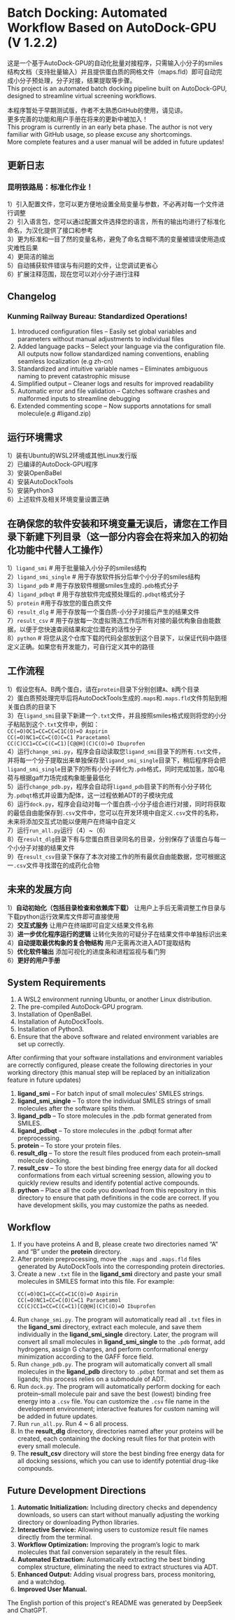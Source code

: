 # Batch Docking: Automated Workflow Based on AutoDock-GPU (V 1.2.2)
这是一个基于AutoDock-GPU的自动化批量对接程序，只需输入小分子的smiles结构文档（支持批量输入）并且提供蛋白质的网格文件（maps.fld）即可自动完成小分子预处理，分子对接，结果提取等步骤。<br>
This project is an automated batch docking pipeline built on AutoDock-GPU, designed to streamline virtual screening workflows.<br>

本程序暂处于早期测试版，作者不太熟悉GitHub的使用，请见谅。<br>
更多完善的功能和用户手册在将来的更新中被加入！<br>
This program is currently in an early beta phase. The author is not very familiar with GitHub usage, so please excuse any shortcomings.<br>
More complete features and a user manual will be added in future updates!<br>

## 更新日志
### 昆明铁路局：标准化作业！
1）引入配置文件，您可以更方便地设置全局变量与参数，不必再对每一个文件进行调整<br>
2）引入语言包，您可以通过配置文件选择您的语言，所有的输出均进行了标准化命名，为汉化提供了接口和参考<br>
3）更为标准和一目了然的变量名称，避免了命名含糊不清的变量被错误使用造成灾难性后果<br>
4）更简洁的输出<br>
5）自动捕获软件错误与有问题的文件，让您调试更省心<br>
6）扩展注释范围，现在您可以对小分子进行注释<br>

## Changelog<br>
### Kunming Railway Bureau: Standardized Operations!
1. Introduced configuration files – Easily set global variables and parameters without manual adjustments to individual files<br>
2. Added language packs – Select your language via the configuration file. All outputs now follow standardized naming conventions, enabling seamless localization (e.g zh-cn)<br>
3. Standardized and intuitive variable names – Eliminates ambiguous naming to prevent catastrophic misuse<br>
4. Simplified output – Cleaner logs and results for improved readability<br>
5. Automatic error and file validation – Catches software crashes and malformed inputs to streamline debugging<br>
6. Extended commenting scope – Now supports annotations for small molecule(e.g #ligand.zip)<br>

## 运行环境需求
1）装有Ubuntu的WSL2环境或其他Linux发行版<br>
2）已编译的AutoDock-GPU程序<br>
3）安装OpenBaBel<br>
4）安装AutoDockTools<br>
5）安装Python3<br>
6）上述软件及相关环境变量设置正确<br>

## 在确保您的软件安装和环境变量无误后，请您在工作目录下新建下列目录（这一部分内容会在将来加入的初始化功能中代替人工操作）
1）`ligand_smi` # 用于批量输入小分子的smiles结构<br>
2）`ligand_smi_single` # 用于存放软件拆分后单个小分子的smiles结构<br>
3）`ligand_pdb` # 用于存放软件根据smiles生成的`.pdb`格式分子<br>
4）`ligand_pdbqt` # 用于存放软件完成预处理后的`.pdbqt`格式分子<br>
5）`protein` #用于存放您的蛋白质文件<br>
6）`result_dlg` # 用于存放每一个蛋白质-小分子对接后产生的结果文件<br>
7）`result_csv` # 用于存放每一次虚拟筛选工作后所有对接的最优构象自由能数据，以便于您快速查阅结果和定位潜在的活性分子<br>
8）`python` # 将您从这个仓库下载的代码全部放到这个目录下，以保证代码中路径定义正确。如果您有开发能力，可自行定义其中的路径<br>

## 工作流程
1）假设您有A、B两个蛋白，请在`protein`目录下分别创建`A`、`B`两个目录<br>
2）蛋白质预处理完毕后将AutoDockTools生成的`.maps`和`.maps.fld`文件剪贴到相关蛋白质的目录下<br>
3）在`ligand_smi`目录下新建一个`.txt`文件，并且按照smiles格式规则将您的小分子粘贴到这个`.txt`文件中，例如： <br>
    ```
    CC(=O)OC1=CC=CC=C1C(O)=O Aspirin
    ```<br>
    ```
    CC(=O)NC1=CC=C(O)C=C1 Paracetamol
    ```<br>
    ```
    CC(C)CC1=CC=C(C=C1)[C@@H](C)C(O)=O Ibuprofen
    ```<br>
4）运行`change_smi.py`，程序会自动读取您`ligand_smi`目录下的所有`.txt`文件，并将每一个分子提取出来单独保存至`ligand_smi_single`目录下，稍后程序将会把`ligand_smi_single`目录下的所有小分子转化为`.pdb`格式，同时完成加氢，加G电荷与根据gaff力场完成构象能量最低化 <br>
5）运行`change_pdb.py`，程序会自动将`ligand_pdb`目录下的所有小分子转化为`.pdbqt`格式并设置为配体，这一过程依赖ADT的子模块完成<br>
6）运行`dock.py`，程序会自动对每一个蛋白质-小分子组合进行对接，同时将获取的最低自由能保存到`.csv`文件中，您可以在开发环境中自定义`.csv`文件的名称，未来将添加交互式功能以便用户在终端中自定义<br>
7）运行`run_all.py`运行（4）~（6）<br>
8）在`result_dlg`目录下有与您蛋白质目录同名的目录，分别保存了该蛋白与每一个小分子对接的结果文件<br>
9）在`result_csv`目录下保存了本次对接工作的所有最优自由能数据，您可根据这一`.csv`文件寻找潜在的成药化合物<br>

## 未来的发展方向
1）**自动初始化（包括目录检查和依赖库下载）** 让用户上手后无需调整工作目录与下载python运行效果库文件即可直接使用<br>
2）**交互式服务** 让用户在终端即可自定义结果文件名称<br>
3）**进一步优化程序运行的逻辑** 让转化失败的可疑分子在结果文件中单独标识出来<br>
4）**自动提取最优构象的复合物结构** 用户无需再次进入ADT提取结构<br>
5）**优化软件输出** 添加可视化的进度条和进程监视与看门狗<br>
6）**更好的用户手册**<br>

## System Requirements
1. A WSL2 environment running Ubuntu, or another Linux distribution.<br>
2. The pre-compiled AutoDock-GPU program.<br>
3. Installation of OpenBaBel.<br>
4. Installation of AutoDockTools.<br>
5. Installation of Python3.<br>
6. Ensure that the above software and related environment variables are set up correctly.<br>

After confirming that your software installations and environment variables are correctly configured, please create the following directories in your working directory (this manual step will be replaced by an initialization feature in future updates)<br>

1. **ligand_smi** – For batch input of small molecules’ SMILES strings.<br>
2. **ligand_smi_single** – To store the individual SMILES strings of small molecules after the software splits them.<br>
3. **ligand_pdb** – To store molecules in the .pdb format generated from SMILES.<br>
4. **ligand_pdbqt** – To store molecules in the .pdbqt format after preprocessing.<br>
5. **protein** – To store your protein files.<br>
6. **result_dlg** – To store the result files produced from each protein–small molecule docking.<br>
7. **result_csv** – To store the best binding free energy data for all docked conformations from each virtual screening session, allowing you to quickly review results and identify potential active compounds.<br>
8. **python** – Place all the code you download from this repository in this directory to ensure that path definitions in the code are correct. If you have development skills, you may customize the paths as needed.<br>

## Workflow
1. If you have proteins A and B, please create two directories named “A” and “B” under the **protein** directory.<br>
2. After protein preprocessing, move the `.maps` and `.maps.fld` files generated by AutoDockTools into the corresponding protein directories.<br>
3. Create a new `.txt` file in the **ligand_smi** directory and paste your small molecules in SMILES format into this file. For example:<br>
    ```
    CC(=O)OC1=CC=CC=C1C(O)=O Aspirin
    CC(=O)NC1=CC=C(O)C=C1 Paracetamol
    CC(C)CC1=CC=C(C=C1)[C@@H](C)C(O)=O Ibuprofen
    ```
4. Run `change_smi.py`. The program will automatically read all `.txt` files in the **ligand_smi** directory, extract each molecule, and save them individually in the **ligand_smi_single** directory. Later, the program will convert all small molecules in **ligand_smi_single** to the `.pdb` format, add hydrogens, assign G charges, and perform conformational energy minimization according to the GAFF force field.<br>
5. Run `change_pdb.py`. The program will automatically convert all small molecules in the **ligand_pdb** directory to `.pdbqt` format and set them as ligands; this process relies on a submodule of ADT.<br>
6. Run `dock.py`. The program will automatically perform docking for each protein–small molecule pair and save the best (lowest) binding free energy into a `.csv` file. You can customize the `.csv` file name in the development environment; interactive features for custom naming will be added in future updates.<br>
7. Run `run_all.py`. Run 4 ~ 6 all process.<br>
8. In the **result_dlg** directory, directories named after your proteins will be created, each containing the docking result files for that protein with every small molecule.<br>
9. The **result_csv** directory will store the best binding free energy data for all docking sessions, which you can use to identify potential drug-like compounds.<br>

## Future Development Directions
1. **Automatic Initialization:** Including directory checks and dependency downloads, so users can start without manually adjusting the working directory or downloading Python libraries.<br>
2. **Interactive Service:** Allowing users to customize result file names directly from the terminal.<br>
3. **Workflow Optimization:** Improving the program’s logic to mark molecules that fail conversion separately in the result files.<br>
4. **Automated Extraction:** Automatically extracting the best binding complex structure, eliminating the need to extract structures via ADT.<br>
5. **Enhanced Output:** Adding visual progress bars, process monitoring, and a watchdog.<br>
6. **Improved User Manual.**<br>

The English portion of this project's README was generated by DeepSeek and ChatGPT.







